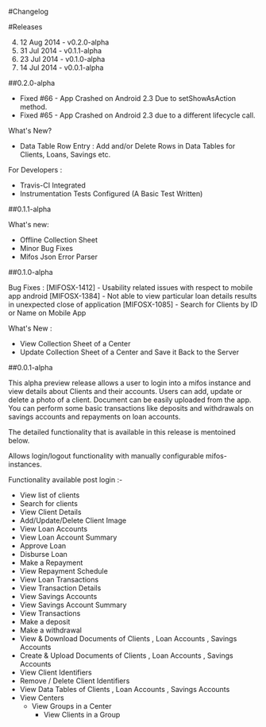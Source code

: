 #Changelog


#Releases

4. 12 Aug 2014 - v0.2.0-alpha
3. 31 Jul 2014 - v0.1.1-alpha
2. 23 Jul 2014 - v0.1.0-alpha
1. 14 Jul 2014 - v0.0.1-alpha

##0.2.0-alpha
* Fixed #66 - App Crashed on Android 2.3 Due to setShowAsAction method.
* Fixed #65 - App Crashed on Android 2.3 due to a different lifecycle call.

What's New?

* Data Table Row Entry : Add and/or Delete Rows in Data Tables for Clients, Loans, Savings etc.

For Developers :

* Travis-CI Integrated
* Instrumentation Tests Configured (A Basic Test Written)

##0.1.1-alpha

What's new:
* Offline Collection Sheet
* Minor Bug Fixes
* Mifos Json Error Parser

##0.1.0-alpha

Bug Fixes :
[MIFOSX-1412] - Usability related issues with respect to mobile app android
[MIFOSX-1384] - Not able to view particular loan details results in unexpected close of application
[MIFOSX-1085] - Search for Clients by ID or Name on Mobile App

What's New :
* View Collection Sheet of a Center
* Update Collection Sheet of a Center and Save it Back to the Server


##0.0.1-alpha

This alpha preview release allows a user to login into a mifos instance and view details about Clients and their accounts. 
Users can add, update or delete a photo of a client. Document can be easily uploaded from the app. You can perform some 
basic transactions like deposits and withdrawals on savings accounts and repayments on loan accounts. 

The detailed functionality that is available in this release is mentoined below.

Allows login/logout functionality with manually configurable mifos-instances. 

Functionality available post login :-

* View list of clients  
* Search for clients 
* View Client Details
* Add/Update/Delete Client Image
* View Loan Accounts 
* View Loan Account Summary
* Approve Loan 
* Disburse Loan 
* Make a Repayment 
* View Repayment Schedule 
* View Loan Transactions 
* View Transaction Details 
* View Savings Accounts 
* View Savings Account Summary 
* View Transactions 
* Make a deposit 
* Make a withdrawal 
* View & Download Documents of Clients , Loan Accounts , Savings Accounts 
* Create & Upload Documents of Clients , Loan Accounts , Savings Accounts 
* View Client Identifiers 
* Remove / Delete Client Identifiers
* View Data Tables of Clients , Loan Accounts , Savings Accounts 
* View Centers
	* View Groups in a Center
		* View Clients in a Group

